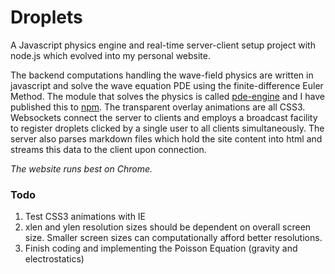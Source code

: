 # Droplets
A Javascript physics engine and real-time server-client setup project with node.js which evolved into my personal website.

The backend computations handling the wave-field physics are written in javascript and solve the wave equation PDE using the finite-difference Euler Method. The module that solves the physics is called [pde-engine](https://github.com/bpostlethwaite/pde-engine) and I have published this to [npm](https://npmjs.org/). The transparent overlay animations are all CSS3. Websockets connect the server to clients and employs a broadcast facility to register droplets clicked by a single user to all clients simultaneously. The server also parses markdown files which hold the site content into html and streams this data to the client upon connection.

_The website runs best on Chrome._

### Todo
1. Test CSS3 animations with IE
2. xlen and ylen resolution sizes should be dependent on overall screen size. Smaller screen sizes can computationally afford better resolutions.
3. Finish coding and implementing the Poisson Equation (gravity and electrostatics)
